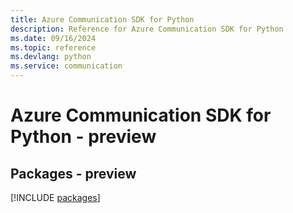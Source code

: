 ```yaml
---
title: Azure Communication SDK for Python
description: Reference for Azure Communication SDK for Python
ms.date: 09/16/2024
ms.topic: reference
ms.devlang: python
ms.service: communication
---
```

# Azure Communication SDK for Python - preview
## Packages - preview
[!INCLUDE [packages](communication-index.md)]